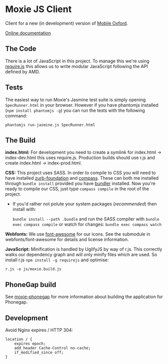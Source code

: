 Moxie JS Client
===============

Client for a new (in development) version of [Mobile Oxford](http://m.ox.ac.uk).

[Online documentation](https://moxie-js-client.readthedocs.org)

The Code
--------

There is a lot of JavaScript in this project. To manage this we're using [require.js](http://requirejs.org/) this allows us to write modular JavaScript following the API defined by AMD.

Tests
-----

The easiest way to run Moxie's Jasmine test suite is simply opening `SpecRunner.html` in your browser. However if you have phantomjs installed (`npm install phantomjs -g`) you can run the tests with the following command:

    phantomjs run-jasmine.js SpecRunner.html

The Build
---------

**index.html:** For development you need to create a symlink for index.html -> index-dev.html this uses require.js. Production builds should use r.js and create index.html -> index-prod.html.

**CSS:** This project uses SASS. In order to compile to CSS you will need to have installed [zurb-foundation](http://foundation.zurb.com/) and [compass](http://compass-style.org/install/). These can both me installed through `bundle install` provided you have [bundler](http://gembundler.com/) installed. Now you're ready to compile our CSS, just type `compass compile` in the root of the project.
 - If you'd rather not polute your system packages (*recommended*) then install with:

   ``bundle install --path .bundle`` and run the SASS compiler with ``bundle exec compass compile`` or watch for changes: ``bundle exec compass watch``

**Webfonts:** We use [font-awesome](http://fortawesome.github.io/Font-Awesome/) for our icons. See the submodule in webfonts/font-awesome for details and license information.

**JavaScript:** Minification is handled by UglifyJS by way of r.js. This correctly walks our dependency graph and will only minify files which are used. So install r.js `npm install -g requirejs` and optimise:

    r.js -o js/moxie.build.js

PhoneGap build
--------------

See [moxie-phonegap](https://github.com/ox-it/moxie-phonegap) for more information about building the application for Phonegap.

Development
-----------

Avoid Nginx expires / HTTP 304:

	location / {
    	expires epoch;
    	add_header Cache-Control no-cache;
    	if_modified_since off;
	}

